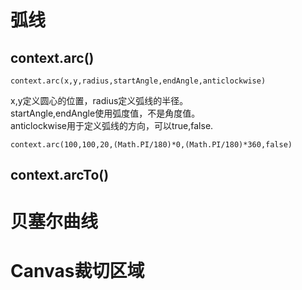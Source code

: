  # 弧线    
 ## context.arc()    
 ```
 context.arc(x,y,radius,startAngle,endAngle,anticlockwise)
 ```    
 x,y定义圆心的位置，radius定义弧线的半径。    
 startAngle,endAngle使用弧度值，不是角度值。    
 anticlockwise用于定义弧线的方向，可以true,false.     
 ```  
 context.arc(100,100,20,(Math.PI/180)*0,(Math.PI/180)*360,false)
 ```
 ## context.arcTo()
 
 # 贝塞尔曲线  
 # Canvas裁切区域
